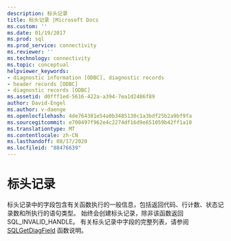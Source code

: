 ```yaml
---
description: 标头记录
title: 标头记录 |Microsoft Docs
ms.custom: ''
ms.date: 01/19/2017
ms.prod: sql
ms.prod_service: connectivity
ms.reviewer: ''
ms.technology: connectivity
ms.topic: conceptual
helpviewer_keywords:
- diagnostic information [ODBC], diagnostic records
- header records [ODBC]
- diagnostic records [ODBC]
ms.assetid: d0fff1ed-5616-422a-a394-7ea1d2486f89
author: David-Engel
ms.author: v-daenge
ms.openlocfilehash: 4de764381e54a0b3485130c1a3bdf25b2a9bf9fa
ms.sourcegitcommit: e700497f962e4c2274df16d9e651059b42ff1a10
ms.translationtype: MT
ms.contentlocale: zh-CN
ms.lasthandoff: 08/17/2020
ms.locfileid: "88476639"
---
```

# <a name="header-record"></a>标头记录
标头记录中的字段包含有关函数执行的一般信息，包括返回代码、行计数、状态记录数和所执行的语句类型。 始终会创建标头记录，除非该函数返回 SQL_INVALID_HANDLE。 有关标头记录中字段的完整列表，请参阅 [SQLGetDiagField](../../../odbc/reference/syntax/sqlgetdiagfield-function.md) 函数说明。

